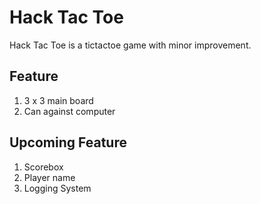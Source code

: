 # Hack Tac Toe 

Hack Tac Toe is a tictactoe game with minor improvement. 

## Feature 

1. 3 x 3 main board
2. Can against computer

## Upcoming Feature
 
1. Scorebox
2. Player name
3. Logging System

